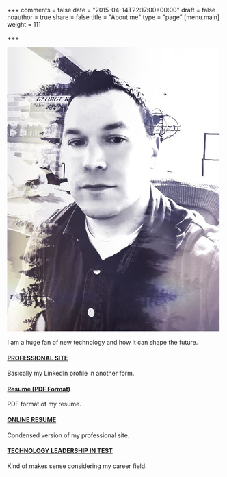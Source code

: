 +++
comments = false
date = "2015-04-14T22:17:00+00:00"
draft = false
noauthor = true
share = false
title = "About me"
type = "page"
[menu.main]
weight = 111

+++

![](/img/mesmall.jpg)

I am a huge fan of new technology and how it can shape the future.

#### [PROFESSIONAL SITE](https://tbro28.github.io/prof/)
Basically my LinkedIn profile in another form.

#### <a href="/Tim_Brown_Resume-2018.pdf">Resume (PDF Format)</a>  
PDF format of my resume.  

#### [ONLINE RESUME](https://tbro28.github.io/resume/)
Condensed version of my professional site.

#### [TECHNOLOGY LEADERSHIP IN TEST](https://tbro28.github.io/tlt/)
Kind of makes sense considering my career field.

